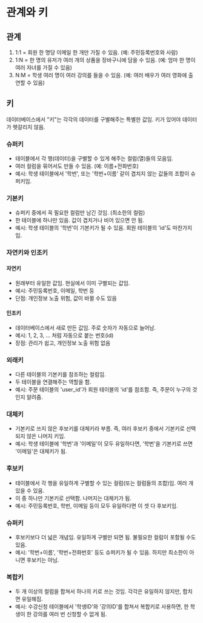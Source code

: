 # 관계와 키
## 관계
1. 1:1 = 회원 한 명당 이메일 한 개만 가질 수 있음. (예: 주민등록번호와 사람)
2. 1:N = 한 명의 유저가 여러 개의 상품을 장바구니에 담을 수 있음. (예: 엄마 한 명이 여러 자녀를 가질 수 있음)
3. N:M = 학생 여러 명이 여러 강의를 들을 수 있음. (예: 여러 배우가 여러 영화에 출연할 수 있음)

## 키
데이터베이스에서 "키"는 각각의 데이터를 구별해주는 특별한 값임. 키가 있어야 데이터가 헷갈리지 않음.

### 슈퍼키
- 테이블에서 각 행(데이터)을 구별할 수 있게 해주는 컬럼(열)들의 모음임.
- 여러 컬럼을 묶어서도 만들 수 있음. (예: 이름+전화번호)
- 예시: 학생 테이블에서 '학번', 또는 '학번+이름' 같이 겹치지 않는 값들의 조합이 슈퍼키임.

### 기본키
- 슈퍼키 중에서 꼭 필요한 컬럼만 남긴 것임. (최소한의 컬럼)
- 한 테이블에 하나만 있음. 값이 겹치거나 비어 있으면 안 됨.
- 예시: 학생 테이블의 '학번'이 기본키가 될 수 있음. 회원 테이블의 'id'도 마찬가지임.

### 자연키와 인조키

#### 자연키
- 원래부터 유일한 값임. 현실에서 이미 구별되는 값임.
- 예시: 주민등록번호, 이메일, 학번 등
- 단점: 개인정보 노출 위험, 값이 바뀔 수도 있음

#### 인조키
- 데이터베이스에서 새로 만든 값임. 주로 숫자가 자동으로 늘어남.
- 예시: 1, 2, 3, ... 처럼 자동으로 붙는 번호(id)
- 장점: 관리가 쉽고, 개인정보 노출 위험 없음

### 외래키
- 다른 테이블의 기본키를 참조하는 컬럼임.
- 두 테이블을 연결해주는 역할을 함.
- 예시: 주문 테이블의 'user_id'가 회원 테이블의 'id'를 참조함. 즉, 주문이 누구의 것인지 알려줌.

### 대체키
- 기본키로 쓰지 않은 후보키를 대체키라 부름. 즉, 여러 후보키 중에서 기본키로 선택되지 않은 나머지 키임.
- 예시: 학생 테이블에 '학번'과 '이메일'이 모두 유일하다면, '학번'을 기본키로 쓰면 '이메일'은 대체키가 됨.

### 후보키
- 테이블에서 각 행을 유일하게 구별할 수 있는 컬럼(또는 컬럼들의 조합)임. 여러 개 있을 수 있음.
- 이 중 하나만 기본키로 선택함. 나머지는 대체키가 됨.
- 예시: 주민등록번호, 학번, 이메일 등이 모두 유일하다면 이 셋 다 후보키임.

### 슈퍼키
- 후보키보다 더 넓은 개념임. 유일하게 구별만 되면 됨. 불필요한 컬럼이 포함될 수도 있음.
- 예시: '학번+이름', '학번+전화번호' 등도 슈퍼키가 될 수 있음. 하지만 최소한이 아니면 후보키는 아님.

### 복합키
- 두 개 이상의 컬럼을 합쳐서 하나의 키로 쓰는 것임. 각각은 유일하지 않지만, 합치면 유일해짐.
- 예시: 수강신청 테이블에서 '학생ID'와 '강의ID'를 합쳐서 복합키로 사용하면, 한 학생이 한 강의를 여러 번 신청할 수 없게 됨.